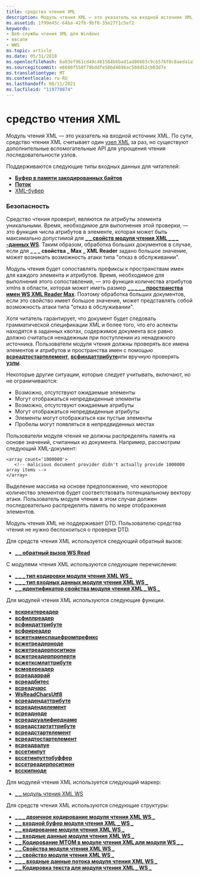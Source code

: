 ```yaml
---
title: средство чтения XML
description: Модуль чтения XML — это указатель на входной источник XML. По сути, средство чтения XML считывает один узел XML за раз, но существуют дополнительные вспомогательные API для упрощения чтения последовательности узлов.
ms.assetid: 1f99e45c-64ba-42fb-9bf0-35e27f1c5ef2
keywords:
- Веб-службы чтения XML для Windows
- ввсапи
- WWS
ms.topic: article
ms.date: 05/31/2018
ms.openlocfilehash: 6a03ef961cd49c481564b6bad1ad86603c9cb576f0c8aeda1a7cd2d6d18aaeef
ms.sourcegitcommit: e6600f550f79bddfe58bd4696ac50dd52cb03d7e
ms.translationtype: MT
ms.contentlocale: ru-RU
ms.lasthandoff: 08/11/2021
ms.locfileid: "119770874"
---
```

# <a name="xml-reader"></a>средство чтения XML

Модуль чтения XML — это указатель на входной источник XML. По сути, средство чтения XML считывает один [узел XML](xml-node.md) за раз, но существуют дополнительные вспомогательные API для упрощения чтения последовательности узлов.


Поддерживаются следующие типы входных данных для читателей:

-   [**Буфер в памяти закодированных байтов**](/windows/desktop/api/WebServices/ns-webservices-ws_xml_reader_buffer_input)
-   [**Поток**](/windows/desktop/api/WebServices/ns-webservices-ws_xml_reader_stream_input)
-   [XML-буфер](xml-buffer.md)

### <a name="security"></a>Безопасность

Средство чтения проверит, являются ли атрибуты элемента уникальными. Время, необходимое для выполнения этой проверки, — это функция числа атрибутов в элементе, которая может быть максимально допустимой для [**\_ \_ свойств модуля чтения XML \_ \_ \_ -данных WS**](/windows/desktop/api/WebServices/ne-webservices-ws_xml_reader_property_id). Таким образом, обработка больших документов в случае, если для **\_ \_ \_ свойства \_ Max \_ XML Reader** задано большое значение, может возникать возможность атаки типа "отказ в обслуживании".

Модуль чтения будет сопоставлять префиксы к пространствам имен для каждого элемента и атрибутов. Время, необходимое для выполнения этого сопоставления, — это функция количества атрибутов xmlns в области, которая может иметь размер [**\_ \_ \_ \_ \_ пространства имен WS XML Reader Max**](/windows/desktop/api/WebServices/ne-webservices-ws_xml_reader_property_id). Поэтому обработка больших документов, если это свойство имеет большое значение, может представлять собой возможность атаки типа "отказ в обслуживании".

Хотя читатель гарантирует, что документ будет следовать грамматической спецификации XML и более того, что его аспекты находятся в заданных квотах, содержимое документа все равно должно считаться ненадежным при поступлении из ненадежного источника. Пользователи модуля чтения должны проверять все имена элементов и атрибутов и пространства имен с помощью [**всреадтостартелемент**](/windows/desktop/api/WebServices/nf-webservices-wsreadtostartelement), [**всфиндаттрибуте**](/windows/desktop/api/WebServices/nf-webservices-wsfindattribute)или вручную проверять [**узлы**](/windows/desktop/api/WebServices/ns-webservices-ws_xml_node).

Некоторые другие ситуации, которые следует учитывать, включают, но не ограничиваются:

-   Возможно, отсутствуют ожидаемые элементы
-   Могут отображаться непредвиденные элементы
-   Возможно, отсутствуют ожидаемые атрибуты
-   Могут отображаться непредвиденные атрибуты
-   Элементы могут отображаться как пустые элементы
-   Пробелы могут появляться в непредвиденных местах

Пользователи модуля чтения не должны распределять память на основе значений, считанных из документа. Например, рассмотрим следующий XML-документ:

``` syntax
<array count='1000000'>
   <!-- malicious document provider didn't actually provide 1000000 array items -->
</array>
```

Выделение массива на основе предположения, что некоторое количество элементов будет соответствовать потенциальному вектору атаки. Пользователь модуля чтения в этом случае должен последовательно распределять память по мере отображения элементов.

Модуль чтения XML не поддерживает DTD. Пользователю средства чтения не нужно беспокоиться о проверке DTD.

Для средств чтения XML используется следующий обратный вызов:

-   [**\_ \_ обратный вызов WS Read**](/windows/desktop/api/WebServices/nc-webservices-ws_read_callback)

С модулями чтения XML используются следующие перечисления:

-   [**\_ \_ \_ тип кодировки модуля чтения XML WS \_**](/windows/desktop/api/WebServices/ne-webservices-ws_xml_reader_encoding_type)
-   [**\_ \_ \_ тип входных данных модуля чтения XML WS \_**](/windows/desktop/api/WebServices/ne-webservices-ws_xml_reader_input_type)
-   [**\_ \_ идентификатор свойства модуля чтения XML \_ WS \_**](/windows/desktop/api/WebServices/ne-webservices-ws_xml_reader_property_id)

Для модулей чтения XML используются следующие функции.

-   [**вскреатереадер**](/windows/desktop/api/WebServices/nf-webservices-wscreatereader)
-   [**всфиллреадер**](/windows/desktop/api/WebServices/nf-webservices-wsfillreader)
-   [**всфиндаттрибуте**](/windows/desktop/api/WebServices/nf-webservices-wsfindattribute)
-   [**всфриреадер**](/windows/desktop/api/WebServices/nf-webservices-wsfreereader)
-   [**всжетнамеспацефромпрефикс**](/windows/desktop/api/WebServices/nf-webservices-wsgetnamespacefromprefix)
-   [**всжетреадерноде**](/windows/desktop/api/WebServices/nf-webservices-wsgetreadernode)
-   [**всжетреадерпоситион**](/windows/desktop/api/WebServices/nf-webservices-wsgetreaderposition)
-   [**всжетреадерпроперти**](/windows/desktop/api/WebServices/nf-webservices-wsgetreaderproperty)
-   [**всжетксмлаттрибуте**](/windows/desktop/api/WebServices/nf-webservices-wsgetxmlattribute)
-   [**всмовереадер**](/windows/desktop/api/WebServices/nf-webservices-wsmovereader)
-   [**всреадаррай**](/windows/desktop/api/WebServices/nf-webservices-wsreadarray)
-   [**всреадбитес**](/windows/desktop/api/WebServices/nf-webservices-wsreadbytes)
-   [**всреадчарс**](/windows/desktop/api/WebServices/nf-webservices-wsreadchars)
-   [**WsReadCharsUtf8**](/windows/desktop/api/WebServices/nf-webservices-wsreadcharsutf8)
-   [**всреадендаттрибуте**](/windows/desktop/api/WebServices/nf-webservices-wsreadendattribute)
-   [**всреаденделемент**](/windows/desktop/api/WebServices/nf-webservices-wsreadendelement)
-   [**всреадноде**](/windows/desktop/api/WebServices/nf-webservices-wsreadnode)
-   [**всреадкуалифиеднаме**](/windows/desktop/api/WebServices/nf-webservices-wsreadqualifiedname)
-   [**всреадстартаттрибуте**](/windows/desktop/api/WebServices/nf-webservices-wsreadstartattribute)
-   [**всреадстартелемент**](/windows/desktop/api/WebServices/nf-webservices-wsreadstartelement)
-   [**всреадтостартелемент**](/windows/desktop/api/WebServices/nf-webservices-wsreadtostartelement)
-   [**всреадвалуе**](/windows/desktop/api/WebServices/nf-webservices-wsreadvalue)
-   [**вссетинпут**](/windows/desktop/api/WebServices/nf-webservices-wssetinput)
-   [**вссетинпуттобуффер**](/windows/desktop/api/WebServices/nf-webservices-wssetinputtobuffer)
-   [**вссетреадерпоситион**](/windows/desktop/api/WebServices/nf-webservices-wssetreaderposition)
-   [**всскипноде**](/windows/desktop/api/WebServices/nf-webservices-wsskipnode)

Для модулей чтения XML используется следующий маркер:

-   [\_ \_ модуль чтения XML WS](ws-xml-reader.md)

Для средств чтения XML используются следующие структуры:

-   [**\_ \_ \_ двоичное кодирование модуля чтения XML WS \_**](/windows/desktop/api/WebServices/ns-webservices-ws_xml_reader_binary_encoding)
-   [**\_ \_ входной буфер модуля чтения XML \_ WS \_**](/windows/desktop/api/WebServices/ns-webservices-ws_xml_reader_buffer_input)
-   [**\_ \_ кодирование модуля чтения XML WS \_**](/windows/desktop/api/WebServices/ns-webservices-ws_xml_reader_encoding)
-   [**\_ \_ входные данные модуля чтения XML WS \_**](/windows/desktop/api/WebServices/ns-webservices-ws_xml_reader_input)
-   [**\_ \_ Кодирование MTOM в модуле чтения XML для модуля WS \_ \_**](/windows/desktop/api/WebServices/ns-webservices-ws_xml_reader_mtom_encoding)
-   [**\_ \_ Свойства модуля чтения XML WS \_**](/windows/desktop/api/WebServices/ns-webservices-ws_xml_reader_properties)
-   [**\_ \_ свойство модуля чтения XML WS \_**](/windows/desktop/api/WebServices/ns-webservices-ws_xml_reader_property)
-   [**\_ \_ \_ входные данные потока модуля чтения XML WS \_**](/windows/desktop/api/WebServices/ns-webservices-ws_xml_reader_stream_input)
-   [**\_ \_ Кодировка текста для модуля чтения XML \_ WS \_**](/windows/desktop/api/WebServices/ns-webservices-ws_xml_reader_text_encoding)

 

 





